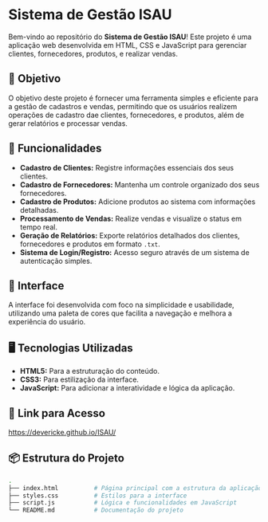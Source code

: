 # Sistema de Gestão ISAU

Bem-vindo ao repositório do **Sistema de Gestão ISAU**! Este projeto é uma aplicação web desenvolvida em HTML, CSS e JavaScript para gerenciar clientes, fornecedores, produtos, e realizar vendas. 

## 🎯 Objetivo

O objetivo deste projeto é fornecer uma ferramenta simples e eficiente para a gestão de cadastros e vendas, permitindo que os usuários realizem operações de cadastro dae clientes, fornecedores, e produtos, além de gerar relatórios e processar vendas.

## 🚀 Funcionalidades

- **Cadastro de Clientes:** Registre informações essenciais dos seus clientes.
- **Cadastro de Fornecedores:** Mantenha um controle organizado dos seus fornecedores.
- **Cadastro de Produtos:** Adicione produtos ao sistema com informações detalhadas.
- **Processamento de Vendas:** Realize vendas e visualize o status em tempo real.
- **Geração de Relatórios:** Exporte relatórios detalhados dos clientes, fornecedores e produtos em formato `.txt`.
- **Sistema de Login/Registro:** Acesso seguro através de um sistema de autenticação simples.

## 🎨 Interface

A interface foi desenvolvida com foco na simplicidade e usabilidade, utilizando uma paleta de cores que facilita a navegação e melhora a experiência do usuário.

## 🖥️ Tecnologias Utilizadas

- **HTML5:** Para a estruturação do conteúdo.
- **CSS3:** Para estilização da interface.
- **JavaScript:** Para adicionar a interatividade e lógica da aplicação.

## 🔗 Link para Acesso

https://devericke.github.io/ISAU/

## 📦 Estrutura do Projeto

```bash
.
├── index.html          # Página principal com a estrutura da aplicação
├── styles.css          # Estilos para a interface
├── script.js           # Lógica e funcionalidades em JavaScript
└── README.md           # Documentação do projeto

